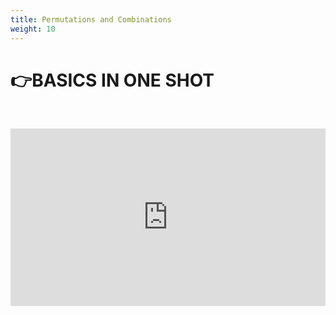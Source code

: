 ```yaml
---
title: Permutations and Combinations
weight: 10
---
```

# **👉BASICS IN ONE SHOT**

**<br>**

<div style="position:relative;padding-bottom:56.25%;height:0;overflow:hidden;">
  <iframe src="https://www.youtube.com/embed/ttrWXmKp7vg?"
          style="position:absolute;top:0;left:0;width:100%;height:100%;"
          frameborder="0"
          allow="accelerometer; autoplay; clipboard-write; encrypted-media; gyroscope; picture-in-picture; web-share"
          allowfullscreen
          referrerpolicy="strict-origin-when-cross-origin"
          title="YouTube video player"></iframe>
</div>
